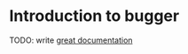 # Introduction to bugger

TODO: write [great documentation](http://jacobian.org/writing/what-to-write/)
